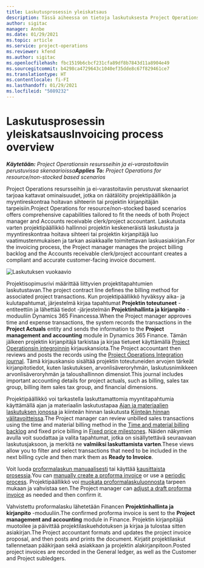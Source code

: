 ```yaml
---
title: Laskutusprosessin yleiskatsaus
description: Tässä aiheessa on tietoja laskutuksesta Project Operationsissa resurssi-/ei-varastoitavissa skenaarioissa.
author: sigitac
manager: Annbe
ms.date: 01/29/2021
ms.topic: article
ms.service: project-operations
ms.reviewer: kfend
ms.author: sigitac
ms.openlocfilehash: fbc1519b6cbcf231cfa89df8b7843d11a8904e49
ms.sourcegitcommit: b4298ca4729643c1040ef35dde8c67f829461ce7
ms.translationtype: HT
ms.contentlocale: fi-FI
ms.lasthandoff: 01/29/2021
ms.locfileid: "5089232"
---
```

# <a name="invoicing-process-overview"></a><span data-ttu-id="7685b-103">Laskutusprosessin yleiskatsaus</span><span class="sxs-lookup"><span data-stu-id="7685b-103">Invoicing process overview</span></span>

<span data-ttu-id="7685b-104">_**Käytetään:** Project Operationsin resursseihin ja ei-varastoitaviin perustuvissa skenaarioissa_</span><span class="sxs-lookup"><span data-stu-id="7685b-104">_**Applies To:** Project Operations for resource/non-stocked based scenarios_</span></span>

<span data-ttu-id="7685b-105">Project Operations resursseihin ja ei-varastoitaviin perustuvat skenaariot tarjoaa kattavat ominaisuudet, jotka on räätälöity projektipäällikön ja myyntireskontraa hoitavan sihteerin tai projektin kirjanpitäjän tarpeisiin.</span><span class="sxs-lookup"><span data-stu-id="7685b-105">Project Operations for resource/non-stocked based scenarios offers comprehensive capabilities tailored to fit the needs of both Project manager and Accounts receivable clerk/project accountant.</span></span> <span data-ttu-id="7685b-106">Laskutusta varten projektipäällikkö hallinnoi projektin keskeneräistä laskutusta ja myyntireskontraa hoitava sihteeri tai projektin kirjanpitäjä luo vaatimustenmukaisen ja tarkan asiakkaalle toimitettavan laskuasiakirjan.</span><span class="sxs-lookup"><span data-stu-id="7685b-106">For the invoicing process, the Project manager manages the project billing backlog and the Accounts receivable clerk/project accountant creates a compliant and accurate customer-facing invoice document.</span></span>

![Laskutuksen vuokaavio](./media/invoicing-flow.png)

<span data-ttu-id="7685b-108">Projektisopimusrivi määrittää liittyvien projektitapahtumien laskutustavan.</span><span class="sxs-lookup"><span data-stu-id="7685b-108">The project contract line defines the billing method for associated project transactions.</span></span> <span data-ttu-id="7685b-109">Kun projektipäällikkö hyväksyy aika- ja kulutapahtumat, järjestelmä kirjaa tapahtumat **Projektin toteutuneet** -entiteettiin ja lähettää tiedot -järjestelmän **Projektinhallinta ja kirjanpito** -moduuliin Dynamics 365 Financessa.</span><span class="sxs-lookup"><span data-stu-id="7685b-109">When the Project manager approves time and expense transactions, the system records the transactions in the **Project Actuals** entity and sends the information to the **Project management and accounting** module in Dynamics 365 Finance.</span></span> <span data-ttu-id="7685b-110">Tämän jälkeen projektin kirjanpitäjä tarkistaa ja kirjaa tietueet käyttämällä [Project Operationsin integroinnin](../project-accounting/project-operations-integration-journal.md) kirjauskansiota.</span><span class="sxs-lookup"><span data-stu-id="7685b-110">The Project accountant then reviews and posts the records using the [Project Operations Integration journal](../project-accounting/project-operations-integration-journal.md).</span></span> <span data-ttu-id="7685b-111">Tämä kirjauskansio sisältää projektin toteutuneiden arvojen tärkeät kirjanpitotiedot, kuten laskutuksen, arvonlisäveroryhmän, laskutusnimikkeen arvonlisäveroryhmän ja taloushallinnon dimensiot.</span><span class="sxs-lookup"><span data-stu-id="7685b-111">This journal includes important accounting details for project actuals, such as billing, sales tax group, billing item sales tax group, and financial dimensions.</span></span>

<span data-ttu-id="7685b-112">Projektipäällikkö voi tarkastella laskuttamattomia myyntitapahtumia käyttämällä ajan ja materiaalin laskutustapaa [Ajan ja materiaalien laskutuksen jonossa](../proforma-invoicing/manage-billing-backlog.md#time-and-material-billing-backlog) ja kiinteän hinnan laskutusta [Kiinteän hinnan välitavoitteissa](../proforma-invoicing/manage-billing-backlog.md#fixed-price-milestones).</span><span class="sxs-lookup"><span data-stu-id="7685b-112">The Project manager can review unbilled sales transactions using the time and material billing method in the [Time and material billing backlog](../proforma-invoicing/manage-billing-backlog.md#time-and-material-billing-backlog) and fixed price billing in [Fixed price milestones](../proforma-invoicing/manage-billing-backlog.md#fixed-price-milestones).</span></span> <span data-ttu-id="7685b-113">Näiden näkymien avulla voit suodattaa ja valita tapahtumat, jotka on sisällytettävä seuraavaan laskutusjaksoon, ja merkitä ne **valmiiksi laskuttamista varten**.</span><span class="sxs-lookup"><span data-stu-id="7685b-113">These views allow you to filter and select transactions that need to be included in the next billing cycle and then mark them as **Ready to Invoice**.</span></span>

<span data-ttu-id="7685b-114">Voit luoda [proformalaskun manuaalisesti](../proforma-invoicing/create-manual-proforma-invoice.md) tai käyttää [kausittaista prosessia](../proforma-invoicing/configure-automated-invoice-creation.md).</span><span class="sxs-lookup"><span data-stu-id="7685b-114">You can [manually create a proforma invoice](../proforma-invoicing/create-manual-proforma-invoice.md) or use a [periodic process](../proforma-invoicing/configure-automated-invoice-creation.md).</span></span> <span data-ttu-id="7685b-115">Projektipäällikkö voi [muokata proformalaskuluonnosta](../proforma-invoicing/manage-proforma-invoice.md) tarpeen mukaan ja vahvistaa sen.</span><span class="sxs-lookup"><span data-stu-id="7685b-115">The Project manager can [adjust a draft proforma invoice](../proforma-invoicing/manage-proforma-invoice.md) as needed and then confirm it.</span></span>

<span data-ttu-id="7685b-116">Vahvistettu proformalasku lähetetään Financen **Projektinhallinta ja kirjanpito** -moduuliin.</span><span class="sxs-lookup"><span data-stu-id="7685b-116">The confirmed proforma invoice is sent to the **Project management and accounting** module in Finance.</span></span> <span data-ttu-id="7685b-117">Projektin kirjanpitäjä muotoilee ja päivittää projektilaskuehdotuksen ja kirjaa ja tulostaa sitten asiakirjan.</span><span class="sxs-lookup"><span data-stu-id="7685b-117">The Project accountant formats and updates the project invoice proposal, and then posts and prints the document.</span></span> <span data-ttu-id="7685b-118">Kirjatit projektilaskut tallennetaan pääkirjaan sekä asiakkaan ja projektin alakirjanpitoon.</span><span class="sxs-lookup"><span data-stu-id="7685b-118">Posted project invoices are recorded in the General ledger, as well as the Customer and Project subledgers.</span></span>
